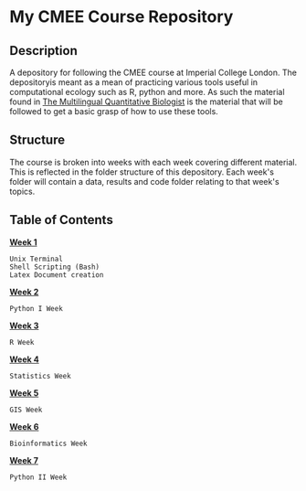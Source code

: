 # My CMEE Course Repository
## **Description**
A depository for following the CMEE course at Imperial College London. 
The depositoryis meant as a mean of practicing various tools useful in computational ecology such as R, python and more.
As such the material found in [The Multilingual Quantitative Biologist](https://mhasoba.github.io/TheMulQuaBio/) is the material that will be followed to get a basic grasp of how to use these tools.

## **Structure**
The course is broken into weeks with each week covering different material.  This is reflected in the folder structure of this depository. Each week's folder will contain a data, results and code folder relating to that week's topics.

## **Table of Contents**
[**Week 1**](https://github.com/Don-Burns/CMEECourseWork/tree/master/Week1)

    Unix Terminal 
    Shell Scripting (Bash)
    Latex Document creation

[**Week 2**](https://github.com/Don-Burns/CMEECourseWork/tree/master/Week2)

    Python I Week

[**Week 3**](https://github.com/Don-Burns/CMEECourseWork/tree/master/Week3)

    R Week

[**Week 4**](https://github.com/Don-Burns/CMEECourseWork/tree/master/Week4)

    Statistics Week

[**Week 5**](https://github.com/Don-Burns/CMEECourseWork/tree/master/Week5)

    GIS Week

[**Week 6**](https://github.com/Don-Burns/CMEECourseWork/tree/master/Week6)

    Bioinformatics Week

[**Week 7**](https://github.com/Don-Burns/CMEECourseWork/tree/master/Week7)

    Python II Week